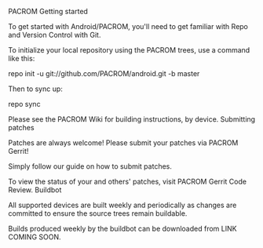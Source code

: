 PACROM
Getting started

To get started with Android/PACROM, you'll need to get familiar with Repo and Version Control with Git.

To initialize your local repository using the PACROM trees, use a command like this:

repo init -u git://github.com/PACROM/android.git -b master

Then to sync up:

repo sync

Please see the PACROM Wiki for building instructions, by device.
Submitting patches

Patches are always welcome! Please submit your patches via PACROM Gerrit!

Simply follow our guide on how to submit patches.

To view the status of your and others' patches, visit PACROM Gerrit Code Review.
Buildbot

All supported devices are built weekly and periodically as changes are committed to ensure the source trees remain buildable.

Builds produced weekly by the buildbot can be downloaded from LINK COMING SOON.
